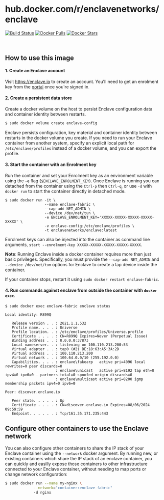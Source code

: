 # hub.docker.com/r/enclavenetworks/enclave

[![Build Status](https://img.shields.io/docker/cloud/build/enclavenetworks/enclave.svg)](https://hub.docker.com/r/enclavenetworks/enclave)
[![Docker Pulls](https://img.shields.io/docker/pulls/enclavenetworks/enclave.svg)](https://hub.docker.com/r/enclavenetworks/enclave)
[![Docker Stars](https://img.shields.io/docker/stars/enclavenetworks/enclave.svg)](https://hub.docker.com/r/enclavenetworks/enclave)

<p>&nbsp;</p>

## How to use this image

#### 1. Create an Enclave account

Visit https://enclave.io to create an account. You'll need to get an enrolment key from the [portal](https://portal.enclave.io) once you're signed in.

#### 2. Create a persistent data store

Create a docker volume on the host to persist Enclave configuration data and container identity between restarts. 

```bash
$ sudo docker volume create enclave-config
```

Enclave persists configuration, key material and container identity between restarts in the docker volume you create. If you need to run your Enclave container from another system, specify an explicit local path for `/etc/enclave/profiles` instead of a docker volume, and you can export the profile.

#### 3. Start the container with an Enrolment key

Run the container and set your Enrolment key as an environment variable using the `-e` flag (`$ENCLAVE_ENROLMENT_KEY`). Once Enclave is running you can detached from the container using the `Ctrl-p` then `Ctrl-q`, or use `-d` with `docker run` to start the container directly in detached mode.

```
$ sudo docker run -it \
                  --name enclave-fabric \
                  --cap-add NET_ADMIN \
                  --device /dev/net/tun \
                  -e ENCLAVE_ENROLMENT_KEY='XXXXX-XXXXX-XXXXX-XXXXX-XXXXX' \
                  -v enclave-config:/etc/enclave/profiles \
                  -t enclavenetworks/enclave:latest
```

Enrolment keys can also be injected into the container as command line arguments, `start --enrolment-key XXXXX-XXXXX-XXXXX-XXXXX-XXXXX`.

**Note**: Running Enclave inside a docker container requires more than just basic privileges. Specifically, you
must provide the `--cap-add NET_ADMIN` and `--device /dev/net/tun` options for Enclave to create a tap device inside the container.

If your container stops, restart it using `sudo docker restart enclave-fabric`.

#### 4. Run commands against enclave from outside the container with `docker exec`.

```
$ sudo docker exec enclave-fabric enclave status

Local identity: R899Q

   Release version . . : 2021.1.1.532
   Profile name. . . . : Universe
   Profile location. . : /etc/enclave/profiles/Universe.profile
   Certificate . . . . : CN=R899Q Expires=Never (Perpetual Issue)
   Binding address . . : 0.0.0.0:37873
   Local nameserver. . : listening on 100.110.213.200:53
   Virtual adapter . . : tap0 (#2) BE:18:63:A5:3A:2D
   Virtual address . . : 100.110.213.200
   Virtual network . . : 100.64.0.0/10 (255.192.0.0)
   Capabilities. . . . : enclave\fakearp   active pri=4096 local rewrites=0 peer discards=0
                       : enclave\unicast   active pri=8192 tap eth=0 ipv4=0 ipv6=0 - partners total=0 spoofed origin discards=0
                       : enclave\multicast active pri=8200 igmp membership packets ipv4=0 ipv6=0

Peer: discover.enclave.io

   Peer state. . . . . : Up
   Certificate . . . . : CN=discover.enclave.io Expires=08/06/2024 09:59:59
   Endpoint. . . . . . : Tcp/161.35.171.235:443
```

## Configure other containers to use the Enclave network

You can also configure other containers to share the IP stack of your Enclave container using the `--network` docker argument. By running new, or existing containers which share the IP stack of an enclave container, you can quickly and easilly expose those containers to other infrastructure connected to your Enclave container, without needing to map ports or change network configuration:

```bash
$ sudo docker run --name my-nginx \
             --network="container:enclave-fabric" 
             -d nginx
```
